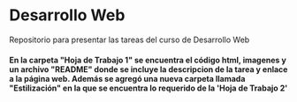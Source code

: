# Desarrollo Web
Repositorio para presentar las tareas del curso de Desarrollo Web

#### En la carpeta "Hoja de Trabajo 1" se encuentra el código html, imagenes y un archivo "README" donde se incluye la descripcion de la tarea y enlace a la página web. Además se agregó una nueva carpeta llamada "Estilización" en la que se encuentra lo requerido de la 'Hoja de Trabajo 2'
